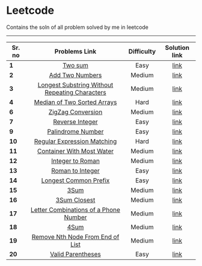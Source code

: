 # Leetcode
Contains the soln of all problem solved by me in leetcode 

____________________________________________________________________________________________________________
|Sr. no | Problems Link     | Difficulty   | Solution link  | 
|-------|:------------------:|:------------:|:---------------:|
|  **1**|[Two sum](https://leetcode.com/problems/two-sum/)|Easy |[link](https://github.com/satyam4484/Leetcode/blob/master/Solutions/Two_sum.cpp) |
|  **2**|[ Add Two Numbers](https://leetcode.com/problems/add-two-numbers/)|Medium |[link](https://github.com/satyam4484/Leetcode/blob/master/Solutions/Add_tow_numbers.cpp) |
|  **3**|[ Longest Substring Without Repeating Characters](https://leetcode.com/problems/longest-substring-without-repeating-characters/)|Medium |[link](https://github.com/satyam4484/Leetcode/blob/master/Solutions/Longest_Substring_Without_Repeating_Characters.cpp) |
|  **4**|[ Median of Two Sorted Arrays](https://leetcode.com/problems/median-of-two-sorted-arrays/)|Hard |[link](https://github.com/satyam4484/Leetcode/blob/master/Solutions/Median_Array.cpp) |
|  **6**|[ZigZag Conversion](https://leetcode.com/problems/zigzag-conversion/)|Medium |[link](https://github.com/satyam4484/Leetcode/blob/master/Solutions/Zig_zack.cpp) |
|  **7**|[ Reverse Integer](https://leetcode.com/problems/reverse-integer/)|Easy |[link](https://github.com/satyam4484/Leetcode/blob/master/Solutions/reverse_integer.cpp) |
|  **9**|[Palindrome Number](https://leetcode.com/problems/palindrome-number/)|Easy |[link](https://github.com/satyam4484/Leetcode/blob/master/Solutions/palindrome_number.cpp) |
|  **10**|[Regular Expression Matching](https://leetcode.com/problems/regular-expression-matching/)|Hard |[link](https://github.com/satyam4484/Leetcode/blob/master/Solutions/regular_expression.cpp) |
|  **11**|[ Container With Most Water](https://leetcode.com/problems/container-with-most-water/)|Medium|[link](https://github.com/satyam4484/Leetcode/blob/master/Solutions/container_with_most_water.cpp) |
|  **12**|[ Integer to Roman](https://leetcode.com/problems/integer-to-roman/)|Medium|[link](https://github.com/satyam4484/Leetcode/blob/master/Solutions/Integer_to_roman.cpp) |
|  **13**|[Roman to Integer](https://leetcode.com/problems/roman-to-integer/)|Easy|[link](https://github.com/satyam4484/Leetcode/blob/master/Solutions/roman_to_integer.cpp) |
|  **14**|[Longest Common Prefix](https://leetcode.com/problems/longest-common-prefix/)|Easy|[link](https://github.com/satyam4484/Leetcode/blob/master/Solutions/longest_common_prefix.cpp) |
|  **15**|[3Sum](https://leetcode.com/problems/3sum/)|Medium|[link](https://github.com/satyam4484/Leetcode/blob/master/Solutions/3sum.cpp) |
|  **16**|[3Sum Closest](https://leetcode.com/problems/3sum-closest/)|Medium|[link](https://github.com/satyam4484/Leetcode/blob/master/Solutions/3sum_closet.cpp) |
|  **17**|[Letter Combinations of a Phone Number](https://leetcode.com/problems/letter-combinations-of-a-phone-number/)|Medium|[link](https://github.com/satyam4484/Leetcode/blob/master/Solutions/letter_combination_phone.cpp) |
|  **18**|[4Sum](https://leetcode.com/problems/4sum/)|Medium|[link](https://github.com/satyam4484/Leetcode/blob/master/Solutions/4sum.cpp) |
|  **19**|[Remove Nth Node From End of List](https://leetcode.com/problems/remove-nth-node-from-end-of-list/)|Medium|[link](https://github.com/satyam4484/Leetcode/blob/master/Solutions/remove_nth_node.cpp) |
|  **20**|[Valid Parentheses](https://leetcode.com/problems/valid-parentheses/)|Easy|[link](https://github.com/satyam4484/Leetcode/blob/master/Solutions/valid_parentheses.cpp) |
